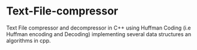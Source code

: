 # Text-File-compressor
Text File compressor and decompressor in C++ using Huffman Coding (i.e Huffman encoding and Decoding) implementing several data structures an algorithms in cpp.
